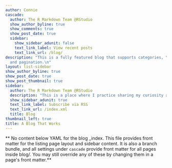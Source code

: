 ```yaml
---
author: Connie
cascade:
  author: The R Markdown Team @RStudio
  show_author_byline: true
  show_comments: true
  show_post_date: true
  sidebar:
    show_sidebar_adunit: false
    text_link_label: View recent posts
    text_link_url: /blog/
description: "This is a fully featured blog that supports categories, \ntags, series,
  and pagination.\n"
layout: list-sidebar
show_author_byline: true
show_post_date: true
show_post_thumbnail: true
sidebar:
  author: The R Markdown Team @RStudio
  description: "This is a place where I practice sharing my curiosity about Machine learning and deep learning. It includes simple notes and tutorials for programming language R and Python."
  show_sidebar_adunit: true
  text_link_label: Subscribe via RSS
  text_link_url: /index.xml
  title: Blog
thumbnail_left: true
title: A Blog That Works
---
```


** No content below YAML for the blog _index. This file provides front matter for the listing page layout and sidebar content. It is also a branch bundle, and all settings under `cascade` provide front matter for all pages inside blog/. You may still override any of these by changing them in a page's front matter.**
